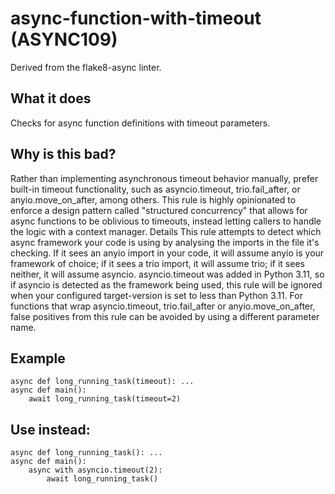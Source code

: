 # async-function-with-timeout (ASYNC109)
Derived from the flake8-async linter.
## What it does
Checks for async function definitions with timeout parameters.
## Why is this bad?
Rather than implementing asynchronous timeout behavior manually, prefer
built-in timeout functionality, such as asyncio.timeout, trio.fail_after,
or anyio.move_on_after, among others.
This rule is highly opinionated to enforce a design pattern
called "structured concurrency" that allows for
async functions to be oblivious to timeouts,
instead letting callers to handle the logic with a context manager.
Details
This rule attempts to detect which async framework your code is using
by analysing the imports in the file it's checking. If it sees an
anyio import in your code, it will assume anyio is your framework
of choice; if it sees a trio import, it will assume trio; if it
sees neither, it will assume asyncio. asyncio.timeout was added
in Python 3.11, so if asyncio is detected as the framework being used,
this rule will be ignored when your configured target-version is set
to less than Python 3.11.
For functions that wrap asyncio.timeout, trio.fail_after or
anyio.move_on_after, false positives from this rule can be avoided
by using a different parameter name.
## Example
```
async def long_running_task(timeout): ...
async def main():
    await long_running_task(timeout=2)
```
## Use instead:
```
async def long_running_task(): ...
async def main():
    async with asyncio.timeout(2):
        await long_running_task()
```